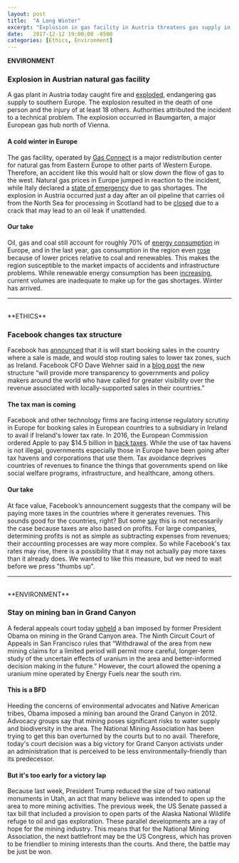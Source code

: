 ```yaml
---
layout: post
title:  "A Long Winter"
excerpt: "Explosion in gas facility in Austria threatens gas supply in Europe. Facebook will stop using low tax zones like Ireland. US appeals court upholds mining ban in Grand Canyon area."
date:   2017-12-12 19:00:00 -0500
categories: [Ethics, Environment]
---
```


**ENVIRONMENT**

### Explosion in Austrian natural gas facility

A gas plant in Austria today caught fire and [exploded](https://www.theguardian.com/world/2017/dec/12/italy-declares-state-emergency-gas-explosion-austria), endangering gas supply to southern Europe. The explosion resulted in the death of one person and the injury of at least 18 others. Authorities attributed the incident to a technical problem. The explosion occurred in Baumgarten, a major European gas hub north of Vienna.

#### A cold winter in Europe

The gas facility, operated by [Gas Connect](http://www.gasconnect.at/en) is a major redistribution center for natural gas from Eastern Europe to other parts of Western Europe. Therefore, an accident like this would halt or slow down the flow of gas to the west. Natural gas prices in Europe jumped in reaction to the incident, while Italy declared a [state of emergency](https://www.theguardian.com/world/2017/dec/12/italy-declares-state-emergency-gas-explosion-austria) due to gas shortages. The explosion in Austria occurred just a day after an oil pipeline that carries oil from the North Sea for processing in Scotland had to be [closed](http://www.bbc.com/news/uk-scotland-north-east-orkney-shetland-42322771) due to a crack that may lead to an oil leak if unattended.

#### Our take

Oil, gas and coal still account for roughly 70% of [energy consumption](http://ec.europa.eu/eurostat/statistics-explained/index.php/Energy_trends) in Europe, and in the last year, gas consumption in the region even [rose](https://www.bp.com/content/dam/bp/en/corporate/pdf/energy-economics/statistical-review-2017/bp-statistical-review-of-world-energy-2017-full-report.pdf) because of lower prices relative to coal and renewables. This makes the region susceptible to the market impacts of accidents and infrastructure problems. While renewable energy consumption has been [increasing](http://ec.europa.eu/eurostat/statistics-explained/index.php/Renewable_energy_statistics#Main_statistical_findings), current volumes are inadequate to make up for the gas shortages. Winter has arrived.

<hr />
<br />
**ETHICS**

### Facebook changes tax structure

Facebook has [announced](https://www.politico.eu/article/facebook-tax-digital-europe-revenue-sales-corporate-ireland-david-wehner/) that it is will start booking sales in the country where a sale is made, and would stop routing sales to lower tax zones, such as Ireland. Facebook CFO Dave Wehner said in a [blog post](https://newsroom.fb.com/news/2017/12/moving-to-a-local-selling-model/) the new structure “will provide more transparency to governments and policy makers around the world who have called for greater visibility over the revenue associated with locally-supported sales in their countries.”

#### The tax man is coming

Facebook and other technology firms are facing intense regulatory scrutiny in Europe for booking sales in European countries to a subsidiary in Ireland to avail if Ireland's lower tax rate. In 2016, the European Commission ordered Apple to pay $14.5 billion in [back taxes](https://www.npr.org/2016/08/30/491984277/european-commission-orders-apple-to-pay-14-5-billion-in-taxes). While the use of tax havens is not illegal, governments especially those in Europe have been going after tax havens and corporations that use them. Tax avoidance deprives countries of revenues to finance the things that governments spend on like social welfare programs, infrastructure, and healthcare, among others.

#### Our take

At face value, Facebook’s announcement suggests that the company will be paying more taxes in the countries where it generates revenues. This sounds good for the countries, right? But some [say](http://www.bbc.com/news/business-42324485) this is not necessarily the case because taxes are also based on profits. For large companies, determining profits is not as simple as subtracting expenses from revenues; their accounting processes are way more complex. So while Facebook's tax rates may rise, there is a possibility that it may not actually pay more taxes than it already does. We wanted to like this measure, but we need to wait before we press "thumbs up".

<hr />
<br />
**ENVIRONMENT**

### Stay on mining ban in Grand Canyon

A federal appeals court today [upheld](https://www.reuters.com/article/us-usa-mining-grandcanyon/u-s-court-upholds-grand-canyon-uranium-mining-ban-but-allows-mine-nearby-idUSKBN1E62LO) a ban imposed by former President Obama on mining in the Grand Canyon area. The Ninth Circuit Court of Appeals in San Francisco rules that “Withdrawal of the area from new mining claims for a limited period will permit more careful, longer-term study of the uncertain effects of uranium in the area and better-informed decision making in the future.” However, the court allowed the opening a uranium mine operated by Energy Fuels near the south rim.

#### This is a BFD

Heeding the concerns of environmental advocates and Native American tribes, Obama imposed a mining ban around the Grand Canyon in 2012. Advocacy groups say that mining poses significant risks to water supply and biodiversity in the area. The National Mining Association has been trying to get this ban overturned by the courts but to no avail. Therefore, today's court decision was a big victory for Grand Canyon activists under an administration that is perceived to be less environmentally-friendly than its predecessor.

#### But it's too early for a victory lap

Because last week, President Trump reduced the size of two national monuments in Utah, an act that many believe was intended to open up the area to more mining activities. The previous week, the US Senate passed a tax bill that included a provision to open parts of the Alaska National Wildlife refuge to oil and gas exploration. These parallel developments are a ray of hope for the mining industry. This means that for the National Mining Association, the next battlefront may be the US Congress, which has proven to be friendlier to mining interests than the courts. And there, the battle may be just be won.
